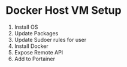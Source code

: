 # Docker Host VM Setup

1. Install OS
2. Update Packages
3. Update Sudoer rules for user
4. Install Docker
5. Expose Remote API
6. Add to Portainer
